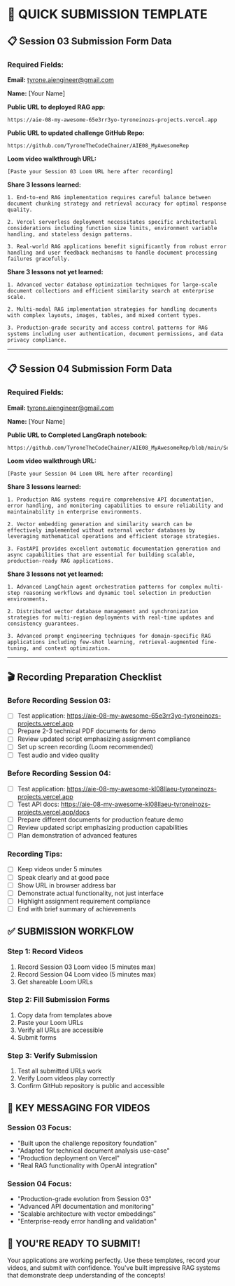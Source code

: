 # 🚀 QUICK SUBMISSION TEMPLATE

## 📋 Session 03 Submission Form Data

### **Required Fields:**

**Email:** tyrone.aiengineer@gmail.com

**Name:** [Your Name]

**Public URL to deployed RAG app:**
```
https://aie-08-my-awesome-65e3rr3yo-tyroneinozs-projects.vercel.app
```

**Public URL to updated challenge GitHub Repo:**
```
https://github.com/TyroneTheCodeChainer/AIE08_MyAwesomeRep
```

**Loom video walkthrough URL:**
```
[Paste your Session 03 Loom URL here after recording]
```

**Share 3 lessons learned:**
```
1. End-to-end RAG implementation requires careful balance between document chunking strategy and retrieval accuracy for optimal response quality.

2. Vercel serverless deployment necessitates specific architectural considerations including function size limits, environment variable handling, and stateless design patterns.

3. Real-world RAG applications benefit significantly from robust error handling and user feedback mechanisms to handle document processing failures gracefully.
```

**Share 3 lessons not yet learned:**
```
1. Advanced vector database optimization techniques for large-scale document collections and efficient similarity search at enterprise scale.

2. Multi-modal RAG implementation strategies for handling documents with complex layouts, images, tables, and mixed content types.

3. Production-grade security and access control patterns for RAG systems including user authentication, document permissions, and data privacy compliance.
```

---

## 📋 Session 04 Submission Form Data

### **Required Fields:**

**Email:** tyrone.aiengineer@gmail.com

**Name:** [Your Name]

**Public URL to Completed LangGraph notebook:**
```
https://github.com/TyroneTheCodeChainer/AIE08_MyAwesomeRep/blob/main/Session04_Production_RAG_Implementation.ipynb
```

**Loom video walkthrough URL:**
```
[Paste your Session 04 Loom URL here after recording]
```

**Share 3 lessons learned:**
```
1. Production RAG systems require comprehensive API documentation, error handling, and monitoring capabilities to ensure reliability and maintainability in enterprise environments.

2. Vector embedding generation and similarity search can be effectively implemented without external vector databases by leveraging mathematical operations and efficient storage strategies.

3. FastAPI provides excellent automatic documentation generation and async capabilities that are essential for building scalable, production-ready RAG applications.
```

**Share 3 lessons not yet learned:**
```
1. Advanced LangChain agent orchestration patterns for complex multi-step reasoning workflows and dynamic tool selection in production environments.

2. Distributed vector database management and synchronization strategies for multi-region deployments with real-time updates and consistency guarantees.

3. Advanced prompt engineering techniques for domain-specific RAG applications including few-shot learning, retrieval-augmented fine-tuning, and context optimization.
```

---

## 🎬 Recording Preparation Checklist

### **Before Recording Session 03:**
- [ ] Test application: https://aie-08-my-awesome-65e3rr3yo-tyroneinozs-projects.vercel.app
- [ ] Prepare 2-3 technical PDF documents for demo
- [ ] Review updated script emphasizing assignment compliance
- [ ] Set up screen recording (Loom recommended)
- [ ] Test audio and video quality

### **Before Recording Session 04:**
- [ ] Test application: https://aie-08-my-awesome-kl08llaeu-tyroneinozs-projects.vercel.app
- [ ] Test API docs: https://aie-08-my-awesome-kl08llaeu-tyroneinozs-projects.vercel.app/docs
- [ ] Prepare different documents for production feature demo
- [ ] Review updated script emphasizing production capabilities
- [ ] Plan demonstration of advanced features

### **Recording Tips:**
- [ ] Keep videos under 5 minutes
- [ ] Speak clearly and at good pace
- [ ] Show URL in browser address bar
- [ ] Demonstrate actual functionality, not just interface
- [ ] Highlight assignment requirement compliance
- [ ] End with brief summary of achievements

## ✅ SUBMISSION WORKFLOW

### **Step 1: Record Videos**
1. Record Session 03 Loom video (5 minutes max)
2. Record Session 04 Loom video (5 minutes max)
3. Get shareable Loom URLs

### **Step 2: Fill Submission Forms**
1. Copy data from templates above
2. Paste your Loom URLs
3. Verify all URLs are accessible
4. Submit forms

### **Step 3: Verify Submission**
1. Test all submitted URLs work
2. Verify Loom videos play correctly
3. Confirm GitHub repository is public and accessible

## 🎯 KEY MESSAGING FOR VIDEOS

### **Session 03 Focus:**
- "Built upon the challenge repository foundation"
- "Adapted for technical document analysis use-case"
- "Production deployment on Vercel"
- "Real RAG functionality with OpenAI integration"

### **Session 04 Focus:**
- "Production-grade evolution from Session 03"
- "Advanced API documentation and monitoring"
- "Scalable architecture with vector embeddings"
- "Enterprise-ready error handling and validation"

## 🚀 YOU'RE READY TO SUBMIT!

Your applications are working perfectly. Use these templates, record your videos, and submit with confidence. You've built impressive RAG systems that demonstrate deep understanding of the concepts!